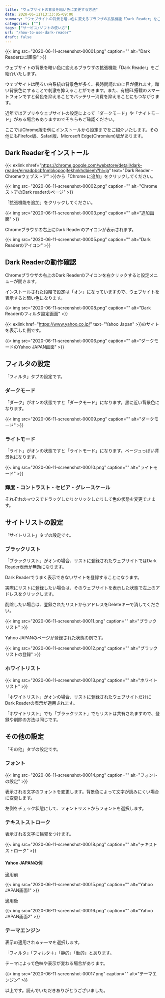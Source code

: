 ```yaml
---
title: "ウェブサイトの背景を暗い色に変更する方法"
date: 2020-06-11T13:33:05+09:00
summary: "ウェブサイトの背景を暗い色に変えるブラウザの拡張機能「Dark Reader」をご紹介いたします。"
categories: [""]
tags: ["サービス/ソフトの使い方"]
url: "/how-to-use-dark-reader"
draft: false
---
```


{{< img src="2020-06-11-screenshot-00001.png" caption="" alt="Dark Readerロゴ画像" >}}

ウェブサイトの背景を暗い色に変えるブラウザの拡張機能「Dark Reader」をご紹介いたします。

ウェブサイトは明るい白系統の背景色が多く、長時間読むのに目が疲れます。暗い背景色にすることで刺激を抑えることができます。また、有機EL搭載のスマートフォンですと発色を抑えることでバッテリー消費を抑えることにもつながります。

近年ではアプリやウェブサイトの設定によって「ダークモード」や「ナイトモード」がある場合もありますのでそちらもご確認ください。

ここではChrome版を例にインストールから設定までをご紹介いたします。その他にもFirefox版、Safari版、Microsoft Edge(Chromium)版があります。

## Dark Readerをインストール

{{< exlink nhref="https://chrome.google.com/webstore/detail/dark-reader/eimadpbcbfnmbkopoojfekhnkhdbieeh?hl=ja" text="Dark Reader - Chromeウェブストア" >}}から「Chrome に追加」をクリックしてください。

{{< img src="2020-06-11-screenshot-00002.png" caption="" alt="ChromeストアのDark readerのページ" >}}

「拡張機能を追加」をクリックしてください。

{{< img src="2020-06-11-screenshot-00003.png" caption="" alt="追加画面" >}} 

Chromeブラウザの右上にDark Readerのアイコンが表示されます。

{{< img src="2020-06-11-screenshot-00005.png" caption="" alt="Dark Readerのアイコン" >}}

## Dark Readerの動作確認

Chromeブラウザの右上のDark Readerのアイコンを右クリックすると設定メニューが開きます。

インストールされた段階で設定は「オン」になっていますので、ウェブサイトを表示すると暗い色になります。

{{< img src="2020-06-11-screenshot-00008.png" caption="" alt="Dark Readerのフィルタ設定画面" >}}

{{< exlink href="https://www.yahoo.co.jp/" text="Yahoo Japan" >}}のサイトを表示した例です。

{{< img src="2020-06-11-screenshot-00006.png" caption="" alt="ダークモードのYahoo JAPAN画面" >}}

## フィルタの設定

「フィルタ」タブの設定です。

### ダークモード

「ダーク」がオンの状態ですと「ダークモード」になります。黒に近い背景色になります。

{{< img src="2020-06-11-screenshot-00009.png" caption="" alt="ダークモード" >}}

### ライトモード

「ライト」がオンの状態ですと「ライトモード」になります。ベージュっぽい背景色になります。

{{< img src="2020-06-11-screenshot-00010.png" caption="" alt="ライトモード" >}}

### 輝度・コントラスト・セピア・グレースケール

それぞれのマウスでドラッグしたりクリックしたりして色の状態を変更できます。

## サイトリストの設定

「サイトリスト」タブの設定です。

### ブラックリスト

「ブラックリスト」がオンの場合、リストに登録されたウェブサイトではDark Reader表示が無効になります。

Dark Readerでうまく表示できないサイトを登録することになります。

実際にリストに登録したい場合は、そのウェブサイトを表示した状態で左上のアドレスをクリックします。

削除したい場合は、登録されたリストからアドレスをDeleteキーで消してください。

{{< img src="2020-06-11-screenshot-00011.png" caption="" alt="ブラックリスト" >}}

Yahoo JAPANのページが登録された状態の例です。

{{< img src="2020-06-11-screenshot-00012.png" caption="" alt="ブラックリストの登録" >}}

### ホワイトリスト

{{< img src="2020-06-11-screenshot-00013.png" caption="" alt="ホワイトリスト" >}}

「ホワイトリスト」がオンの場合、リストに登録されたウェブサイトだけにDark Readerの表示が適用されます。

「ホワイトリスト」でも「ブラックリスト」でもリストは共有されますので、登録や削除の方法は同じです。

## その他の設定

「その他」タブの設定です。

### フォント

{{< img src="2020-06-11-screenshot-00014.png" caption="" alt="フォントの設定" >}}

表示される文字のフォントを変更します。背景色によって文字が読みにくい場合に変更します。

左側をチェック状態にして、フォントリストからフォントを選択します。

### テキストストローク

表示される文字に輪郭をつけます。

{{< img src="2020-06-11-screenshot-00018.png" caption="" alt="テキストストローク" >}}

#### Yahoo JAPANの例

適用前

{{< img src="2020-06-11-screenshot-00015.png" caption="" alt="Yahoo JAPAN画面1" >}}

適用後

{{< img src="2020-06-11-screenshot-00016.png" caption="" alt="Yahoo JAPAN画面2" >}}

### テーマエンジン

表示の適用されるテーマを選択します。

「フィルタ」「フィルタ＋」「静的」「動的」とあります。

テーマによって色味や表示が変わる場合があります。

{{< img src="2020-06-11-screenshot-00017.png" caption="" alt="テーマエンジン" >}}

以上です。読んでいただきありがとうございました。
